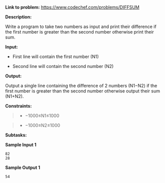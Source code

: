 **Link to problem:** https://www.codechef.com/problems/DIFFSUM

**Description:**

Write a program to take two numbers as input and print their difference if the first number is greater than the second number otherwise print their sum.

**Input:**

- First line will contain the first number (N1)

- Second line will contain the second number (N2)

**Output:**

Output a single line containing the difference of 2 numbers (N1−N2) if the first number is greater than the second number otherwise output their sum (N1+N2).

**Constraints:**
 
 > - −1000≤N1≤1000
 
 > - −1000≤N2≤1000
 
 
**Subtasks:**

 
**Sample Input 1**

    82
    28

**Sample Output 1**

    54

